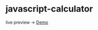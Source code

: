 # javascript-calculator

live preview -> <a href="[http://127.0.0.1:5500/index.html](https://4noyis.github.io/Javascript-calculator/)" target="_blank">Demo</a>
